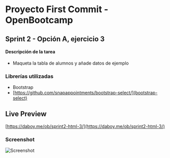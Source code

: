 # Proyecto First Commit - OpenBootcamp
## Sprint 2 - Opción A, ejercicio 3

#### Descripción de la tarea
- Maqueta la tabla de alumnos y añade datos de ejemplo
### Librerías utilizadas
- Bootstrap
- [https://github.com/snapappointments/bootstrap-select/](bootstrap-select)
## Live Preview
[https://daboy.me/ob/sprint2-html-3/](https://daboy.me/ob/sprint2-html-3/)

### Screenshot
![Screenshot](https://daboy.me/ob/sprint2-html-3/students-preview.png?3)